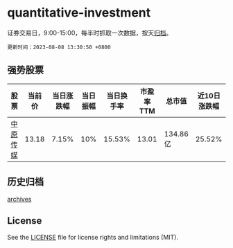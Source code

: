 # quantitative-investment

证券交易日，9:00-15:00，每半时抓取一次数据，按天[归档](archives)。

`更新时间：2023-08-08 13:30:50 +0800`

## 强势股票

|股票|当前价|当日涨跌幅|当日振幅|当日换手率|市盈率TTM|总市值|近10日涨跌幅|
|----|----|----|----|----|----|----|----|
|[中原传媒](https://xueqiu.com/S/SZ000719)|13.18|7.15%|10%|15.53%|13.01|134.86亿|25.52%|

## 历史归档

[archives](archives)

## License

See the [LICENSE](LICENSE) file for license rights and limitations (MIT).
